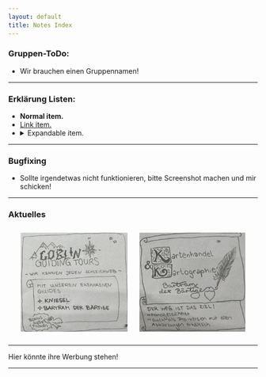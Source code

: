 ```yaml
---
layout: default
title: Notes Index
---
```



### Gruppen-ToDo:
- Wir brauchen einen Gruppennamen!

* * *

### Erklärung Listen:

<ul>
  <li><strong>Normal item.</strong></li>
  <li><a href="#">Link item.</a></li>
  <li>
    <details>
      <summary>Expandable item.</summary>
      More content here.
    </details>
  </li>
</ul>

* * *

### Bugfixing

- Sollte irgendetwas nicht funktionieren, bitte Screenshot machen und mir schicken!

* * *

### Aktuelles

<div style="text-align: center;">
  <img src="/assets/images/GoblinGuidingTours.png" alt="Goblin Guiding Tours verfügbar!" height="200" style="margin: 10px;" />
  <img src="/assets/images/KartenhandelKartographie.png" alt="Kartenhandel & Kartographie verfügbar!" height="200" style="margin: 10px;" />
</div>

* * *

Hier könnte ihre Werbung stehen!

* * *